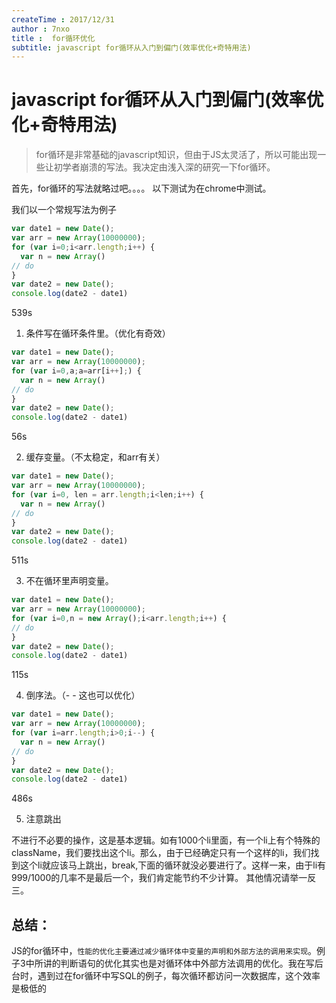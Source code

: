 ```yaml
---
createTime : 2017/12/31
author : 7nxo
title :  for循环优化
subtitle: javascript for循环从入门到偏门(效率优化+奇特用法)
---
```


# javascript for循环从入门到偏门(效率优化+奇特用法)

> for循环是非常基础的javascript知识，但由于JS太灵活了，所以可能出现一些让初学者崩溃的写法。我决定由浅入深的研究一下for循环。

首先，for循环的写法就略过吧。。。。
以下测试为在chrome中测试。

我们以一个常规写法为例子

``` js
var date1 = new Date();
var arr = new Array(10000000);
for (var i=0;i<arr.length;i++) {
  var n = new Array()
// do
}
var date2 = new Date();
console.log(date2 - date1)
```
539s

1. 条件写在循环条件里。（优化有奇效）

``` js
var date1 = new Date();
var arr = new Array(10000000);
for (var i=0,a;a=arr[i++];) {
  var n = new Array()
// do
}
var date2 = new Date();
console.log(date2 - date1)
```
56s

2. 缓存变量。（不太稳定，和arr有关）

``` js
var date1 = new Date();
var arr = new Array(10000000);
for (var i=0, len = arr.length;i<len;i++) {
  var n = new Array()
// do
}
var date2 = new Date();
console.log(date2 - date1)
```
511s

3. 不在循环里声明变量。

``` js
var date1 = new Date();
var arr = new Array(10000000);
for (var i=0,n = new Array();i<arr.length;i++) {
// do
}
var date2 = new Date();
console.log(date2 - date1)
```
115s

4. 倒序法。（- - 这也可以优化）

``` js
var date1 = new Date();
var arr = new Array(10000000);
for (var i=arr.length;i>0;i--) {
  var n = new Array()
// do
}
var date2 = new Date();
console.log(date2 - date1)
```
486s

5. 注意跳出

不进行不必要的操作，这是基本逻辑。如有1000个li里面，有一个li上有个特殊的className，我们要找出这个li。那么，由于已经确定只有一个这样的li，我们找到这个li就应该马上跳出，break,下面的循环就没必要进行了。这样一来，由于li有999/1000的几率不是最后一个，我们肯定能节约不少计算。
其他情况请举一反三。


## 总结：

JS的for循环中，`性能的优化主要通过减少循环体中变量的声明和外部方法的调用来实现`。例子3中所讲的判断语句的优化其实也是对循环体中外部方法调用的优化。我在写后台时，遇到过在for循环中写SQL的例子，每次循环都访问一次数据库，这个效率是极低的
